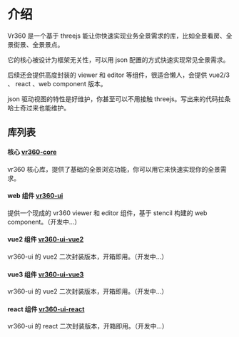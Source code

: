 # 介绍

Vr360 是一个基于 threejs 能让你快速实现业务全景需求的库，比如全景看房、全景街景、全景景点。

它的核心被设计为框架无关性，可以用 json 配置的方式快速实现常见全景需求。

后续还会提供高度封装的 viewer 和 editor 等组件，很适合懒人，会提供 vue2/3 、 react 、web component 版本。

json 驱动视图的特性是好维护，你甚至可以不用接触 threejs。写出来的代码拉条哈士奇过来也能维护。

## 库列表

#### 核心 [vr360-core](/libs/vr360-core/)

vr360 核心库，提供了基础的全景浏览功能，你可以用它来快速实现你的全景需求。

#### web 组件 [vr360-ui](/libs/vr360-ui/)

提供一个现成的 vr360 viewer 和 editor 组件，基于 stencil 构建的 web component。（开发中...）

#### vue2 组件 [vr360-ui-vue2](/libs/vr360-ui-vue2/)

vr360-ui 的 vue2 二次封装版本，开箱即用。（开发中...）

#### vue3 组件 [vr360-ui-vue3](/libs/vr360-ui-vue2/)

vr360-ui 的 vue2 二次封装版本，开箱即用。（开发中...）

#### react 组件 [vr360-ui-react](/libs/vr360-ui-react/)

vr360-ui 的 react 二次封装版本，开箱即用。（开发中...）
